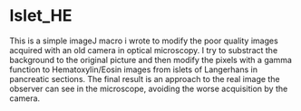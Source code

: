 # Islet_HE
This is a simple imageJ macro i wrote to modify the poor quality images acquired with an old camera in optical microscopy. I try to substract the background to the original picture and then modify the pixels with a gamma function to Hematoxylin/Eosin images from islets of Langerhans in pancreatic sections. The final result is an approach to the real image the observer can see in the microscope, avoiding the worse acquisition by the camera. 

